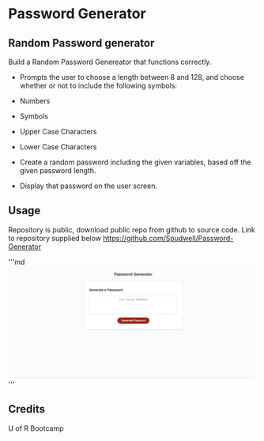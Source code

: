 # Password Generator

## Random Password generator

Build a Random Password Genereator that functions correctly.

- Prompts the user to choose a length between 8 and 128, and choose whether or not to include the following symbols:
- Numbers
- Symbols
- Upper Case Characters
- Lower Case Characters

- Create a random password including the given variables, based off the given password length.
- Display that password on the user screen.

## Usage

Repository is public, download public repo from github to source code.
Link to repository supplied below
https://github.com/Spudwell/Password-Generator

'''md
![Base Screenshot](assets/images/PGreadmepic.png)
'''

## Credits

U of R Bootcamp

